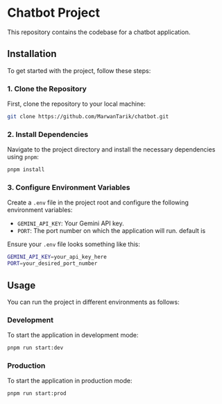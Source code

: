 # Chatbot Project

This repository contains the codebase for a chatbot application.

## Installation

To get started with the project, follow these steps:

### 1. Clone the Repository

First, clone the repository to your local machine:

```bash
git clone https://github.com/MarwanTarik/chatbot.git
```

### 2. Install Dependencies

Navigate to the project directory and install the necessary dependencies using `pnpm`:

```bash
pnpm install
```

### 3. Configure Environment Variables

Create a `.env` file in the project root and configure the following environment variables:

- `GEMINI_API_KEY`: Your Gemini API key.
- `PORT`: The port number on which the application will run. default is 

Ensure your `.env` file looks something like this:

```bash
GEMINI_API_KEY=your_api_key_here
PORT=your_desired_port_number
```

## Usage

You can run the project in different environments as follows:

### Development

To start the application in development mode:

```bash
pnpm run start:dev
```

### Production

To start the application in production mode:

```bash
pnpm run start:prod
```
